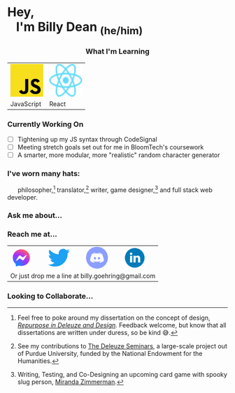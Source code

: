 
<!--
**billydean/billydean** is a ✨ _special_ ✨ repository because its `README.md` (this file) appears on your GitHub profile.

Here are some ideas to get you started:

- 🔭 I’m currently working on ...
- 🌱 I’m currently learning ...
- 👯 I’m looking to collaborate on ...
- 🤔 I’m looking for help with ...
- 💬 Ask me about ...
- 📫 How to reach me: ...
- 😄 Pronouns: ...
- ⚡ Fun fact: ...
-->

# Hey,<br>&nbsp;&nbsp;&nbsp;I'm Billy Dean <sub>(he/him)</sub>

<h3 align='center'>What I'm Learning</h3>
<table align='center'>
<tr>
    <td align='center'><img src='images\js-logo.svg' width='75' height='75'></td>
    <td align='center'><img src='images\react-logo.svg' width='75' height='75'></td>
</tr>
<tr>
    <td>JavaScript</td>
    <td>React</td>
</tr>
</table>


### Currently Working On
- [ ] Tightening up my JS syntax through CodeSignal
- [ ] Meeting stretch goals set out for me in BloomTech's coursework
- [ ] A smarter, more modular, more "realistic" random character generator

### I've worn many hats:
&nbsp;&nbsp;&nbsp;&nbsp;&nbsp;&nbsp;philosopher,[^1] translator,[^2] writer, game designer,[^3] and full stack web developer.
[^1]: Feel free to poke around my dissertation on the concept of design, [*Repurpose in Deleuze and Design*](https://scholarsbank.uoregon.edu/xmlui/bitstream/handle/1794/24834/Goehring_oregon_0171A_12417.pdf?sequence=1&isAllowed=y). Feedback welcome, but know that all dissertations are written under duress, so be kind 😅.
[^2]: See my contributions to [The Deleuze Seminars](https://deleuze.cla.purdue.edu/index.php/), a large-scale project out of Purdue University, funded by the National Endowment for the Humanities.
[^3]: Writing, Testing, and Co-Designing an upcoming card game with spooky slug person, [Miranda Zimmerman](https://www.faunwood.com/).

### Ask me about...


### Reach me at...

<table>
    <tr>
        <td><img src='images\facebook.png' width='50' height='50'></td>
        <td><img src='images\twitter.png' width='50' height='50'></td>
        <td><img src='images\discord.png' width='50' height='50'></td>
        <td><img src='images\linkedin.png' width='50' height='50'></td>
    </tr>
    <tr>
        <td align='center' colspan='4'>Or just drop me a line at billy.goehring@gmail.com</td>
    </tr>
</table>

### Looking to Collaborate...

